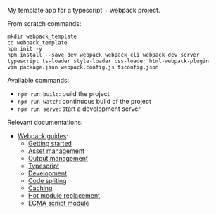 My template app for a typescript + webpack project.

From scratch commands:

```
mkdir webpack_template
cd webpack_template
npm init -y
npm install --save-dev webpack webpack-cli webpack-dev-server typescript ts-loader style-loader css-loader html-webpack-plugin
vim package.json webpack.config.js tsconfig.json
```

Available commands:
- `npm run build`: build the project
- `npm run watch`: continuous build of the project
- `npm run serve`: start a development server


Relevant documentations:
- [Webpack guides](https://webpack.js.org/guides/):
  - [Getting started](https://webpack.js.org/guides/getting-started/)
  - [Asset management](https://webpack.js.org/guides/asset-management/)
  - [Output management](https://webpack.js.org/guides/output-management/)
  - [Typescript](https://webpack.js.org/guides/typescript/)
  - [Development](https://webpack.js.org/guides/development/)
  - [Code spliting](https://webpack.js.org/guides/code-splitting/)
  - [Caching](https://webpack.js.org/guides/caching/)
  - [Hot module replacement](https://webpack.js.org/guides/hot-module-replacement/)
  - [ECMA scnipt module](https://webpack.js.org/guides/ecma-script-modules/)
